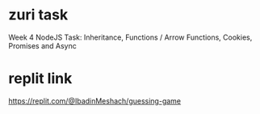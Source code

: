 # zuri task 
Week 4 NodeJS Task: Inheritance, Functions / Arrow Functions, Cookies, Promises and Async

# replit link
https://replit.com/@IbadinMeshach/guessing-game
